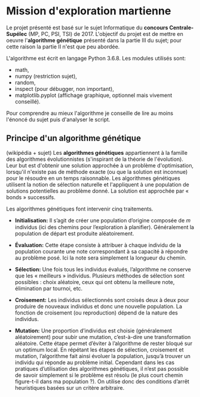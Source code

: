 # Mission d'exploration martienne

Le projet présenté est basé sur le sujet Informatique du **concours Centrale-Supélec** (MP, PC, PSI, TSI) de 2017. L'objectif du projet est de mettre en oeuvre l'**algorithme génétique** présenté dans la partie III du sujet; pour cette raison la partie II n'est que peu abordée. 

L'algorithme est écrit en langage Python 3.6.8. Les modules utilisés sont: 
- math,
- numpy (restriction sujet),
- random,
- inspect (pour débugger, non important),
- matplotlib.pyplot (affichage graphique, optionnel mais vivement conseillé).

Pour comprendre au mieux l'algorithme je conseille de lire au moins l'énoncé du sujet puis d'analyser le script. 

## Principe d'un algorithme génétique

(wikipédia + sujet)
Les **algorithmes génétiques** appartiennent à la famille des algorithmes évolutionnistes (s'inspirant de la théorie de l'évolution). Leur but est d'obtenir une solution approchée à un problème d'optimisation, lorsqu'il n'existe pas de méthode exacte (ou que la solution est inconnue) pour le résoudre en un temps raisonnable. Les algorithmes génétiques utilisent la notion de sélection naturelle et l'appliquent à une population de solutions potentielles au problème donné. La solution est approchée par « bonds » successifs.

Les algorithmes génétiques font intervenir cinq traitements.

- **Initialisation:**
Il s’agit de créer une population d’origine composée de 𝑚 individus (ici des chemins pour l’exploration à planifier). Généralement la population de départ est produite aléatoirement.

- **Évaluation:**
Cette étape consiste à attribuer à chaque individu de la population courante une note correspondant à sa capacité à répondre au problème posé. Ici la note sera simplement la longueur du chemin.

- **Sélection:**
Une fois tous les individus évalués, l’algorithme ne conserve que les « meilleurs » individus. Plusieurs méthodes de sélection sont possibles : choix aléatoire, ceux qui ont obtenu la meilleure note, élimination par tournoi, etc.

- **Croisement:**
Les individus sélectionnés sont croisés deux à deux pour produire de nouveaux individus et donc une nouvelle population. La fonction de croisement (ou reproduction) dépend de la nature des individus.

- **Mutation:**
Une proportion d’individus est choisie (généralement aléatoirement) pour subir une mutation, c’est-à-dire une transformation aléatoire. Cette étape permet d’éviter à l’algorithme de rester bloqué sur un optimum local. En répétant les étapes de sélection, croisement et mutation, l’algorithme fait ainsi évoluer la population, jusqu’à trouver un individu qui réponde au problème initial. Cependant dans les cas pratiques d’utilisation des algorithmes génétiques, il n’est pas possible de savoir simplement si le problème est résolu (le plus court chemin figure-t-il dans ma population ?). On utilise donc des conditions d’arrêt heuristiques basées sur un critère arbitraire.
